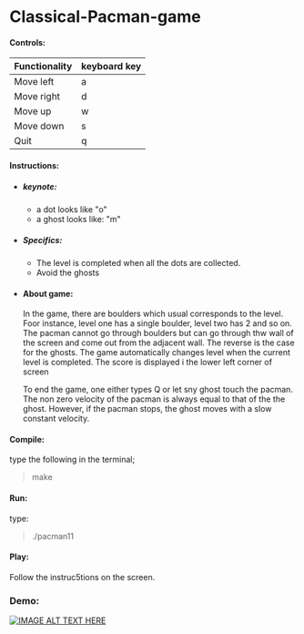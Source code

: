 # Classical-Pacman-game
#### Controls:
 |Functionality | keyboard key |
| ------------ | ------------ |
| Move left |   a |
| Move right |   d |
| Move up |  w |
| Move down |   s |
| Quit|       q |

#### Instructions:
- ##### keynote:
  - a dot looks like "o"
  - a ghost looks like: "m"
 -  ##### Specifics:  
     - The level is completed when all the dots are collected.
    - Avoid the ghosts

- #### About game:
   In the game, there are boulders which usual corresponds to the level. Foor instance, level one has a single boulder, level two
 has 2 and so on. The pacman cannot go through boulders but can go through thw wall of the screen and come out from the adjacent wall.
 The reverse is the case for the ghosts. The game automatically changes level when the current level is completed. The score is displayed i the lower
 left corner of screen
 
  To end the game, one either types Q or let sny ghost touch the pacman. The non zero velocity of the pacman is always equal to that of the
 the ghost. However, if the pacman stops, the ghost moves with a slow constant velocity.
 

#### Compile:
type the following in the terminal;
>make

#### Run:
type:
>./pacman11
#### Play:
Follow the instruc5tions on the screen.
### Demo:
[![IMAGE ALT TEXT HERE](https://img.youtube.com/vi/2_fUEtnxpiQ/0.jpg)](https://www.youtube.com/watch?v=2_fUEtnxpiQ&feature=youtu.be)
